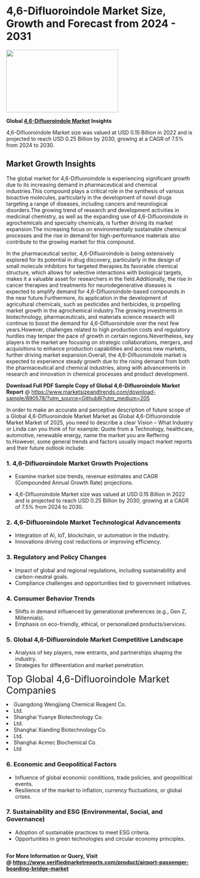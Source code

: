 <H1>4,6-Difluoroindole Market Size, Growth and Forecast from 2024 - 2031</H1><img class="aligncenter size-medium wp-image-584254" src="https://thirdeyenews.in/wp-content/uploads/2024/09/Global-Market-Research-300x168.jpeg" alt="" width="300" height="168" /><p><strong>Global&nbsp;<a href="https://www.marketsizeandtrends.com/download-sample/890578/?utm_source=Github8j?utm_medium=205">4,6-Difluoroindole Market</a> Insights</strong></p><p>4,6-Difluoroindole Market size was valued at USD 0.15 Billion in 2022 and is projected to reach USD 0.25 Billion by 2030, growing at a CAGR of 7.5% from 2024 to 2030.</p><p><h2>Market Growth Insights</h2> <p>The global market for 4,6-Difluoroindole is experiencing significant growth due to its increasing demand in pharmaceutical and chemical industries.This compound plays a critical role in the synthesis of various bioactive molecules, particularly in the development of novel drugs targeting a range of diseases, including cancers and neurological disorders.The growing trend of research and development activities in medicinal chemistry, as well as the expanding use of 4,6-Difluoroindole in agrochemicals and specialty chemicals, is further driving its market expansion.The increasing focus on environmentally sustainable chemical processes and the rise in demand for high-performance materials also contribute to the growing market for this compound.</p> <p>In the pharmaceutical sector, 4,6-Difluoroindole is being extensively explored for its potential in drug discovery, particularly in the design of small molecule inhibitors for targeted therapies.Its favorable chemical structure, which allows for selective interactions with biological targets, makes it a valuable asset for researchers in the field.Additionally, the rise in cancer therapies and treatments for neurodegenerative diseases is expected to amplify demand for 4,6-Difluoroindole-based compounds in the near future.Furthermore, its application in the development of agricultural chemicals, such as pesticides and herbicides, is propelling market growth in the agrochemical industry.The growing investments in biotechnology, pharmaceuticals, and materials science research will continue to boost the demand for 4,6-Difluoroindole over the next few years.However, challenges related to high production costs and regulatory hurdles may temper the pace of growth in certain regions.Nevertheless, key players in the market are focusing on strategic collaborations, mergers, and acquisitions to enhance production capabilities and access new markets, further driving market expansion.Overall, the 4,6-Difluoroindole market is expected to experience steady growth due to the rising demand from both the pharmaceutical and chemical industries, along with advancements in research and innovation in chemical processes and product development.</p> <p><span class=""><strong>Download Full PDF Sample Copy of Global 4,6-Difluoroindole Market Report</strong> @ <a href="https://www.marketsizeandtrends.com/download-sample/890578/?utm_source=Github8j?utm_medium=205" target="_blank">https://www.marketsizeandtrends.com/download-sample/890578/?utm_source=Github8j?utm_medium=205</a></span></p><p>In order to make an accurate and perceptive description of future scope of a Global&nbsp;4,6-Difluoroindole Market Market as Global&nbsp;4,6-Difluoroindole Market Market of 2025, you need to describe a clear Vision &ndash; What Industry or Linda can you think of for example: Quote from a Technology, healthcare, automotive, renewable energy, name the market you are Reffering to.However, some general trends and factors usually impact market reports and their future outlook include:</p><h3>1.&nbsp;<strong>4,6-Difluoroindole Market Growth Projections</strong></h3><ul><li>Examine market size trends, revenue estimates and CAGR (Compounded Annual Growth Rate) projections.</li><li><p>4,6-Difluoroindole Market size was valued at USD 0.15 Billion in 2022 and is projected to reach USD 0.25 Billion by 2030, growing at a CAGR of 7.5% from 2024 to 2030.</p></li></ul><h3>2.&nbsp;<strong>4,6-Difluoroindole Market Technological Advancements</strong></h3><ul><li>Integration of AI, IoT, blockchain, or automation in the industry.</li><li>Innovations driving cost reductions or improving efficiency.</li></ul><h3>3.&nbsp;<strong>Regulatory and Policy Changes</strong></h3><ul><li>Impact of global and regional regulations, including sustainability and carbon-neutral goals.</li><li>Compliance challenges and opportunities tied to government initiatives.</li></ul><h3>4.&nbsp;<strong>Consumer Behavior Trends</strong></h3><ul><li>Shifts in demand influenced by generational preferences (e.g., Gen Z, Millennials).</li><li>Emphasis on eco-friendly, ethical, or personalized products/services.</li></ul><h3>5.&nbsp;<strong>Global 4,6-Difluoroindole Market Competitive Landscape</strong></h3><ul><li>Analysis of key players, new entrants, and partnerships shaping the industry.</li><li>Strategies for differentiation and market penetration.</li></ul><p data-pm-slice="1 1 []"><span style="color: inherit; font-family: inherit; font-size: 25px;">Top Global 4,6-Difluoroindole Market Companies</span></p><div class="" data-test-id=""><p><li>Guangdong Wengjiang Chemical Reagent Co.</li><li> Ltd.</li><li> Shanghai Yuanye Biotechnology Co.</li><li> Ltd.</li><li> Shanghai Xianding Biotechnology Co.</li><li> Ltd.</li><li> Shanghai Acmec Biochemical Co.</li><li> Ltd</li></p></div><h3>6.&nbsp;<strong>Economic and Geopolitical Factors</strong></h3><ul><li>Influence of global economic conditions, trade policies, and geopolitical events.</li><li>Resilience of the market to inflation, currency fluctuations, or global crises.</li></ul><h3>7.&nbsp;<strong>Sustainability and ESG (Environmental, Social, and Governance)</strong></h3><ul><li>Adoption of sustainable practices to meet ESG criteria.</li><li>Opportunities in green technologies and circular economy principles.</li></ul><h2><strong style="font-size: 14px;">For More Information or Query, Visit @&nbsp;</strong><a style="background-color: #ffffff; font-size: 14px;" href="https://www.marketsizeandtrends.com/report/46-difluoroindole-market/" target="_blank">https://www.verifiedmarketreports.com/product/airport-passenger-boarding-bridge-market</a></h2>